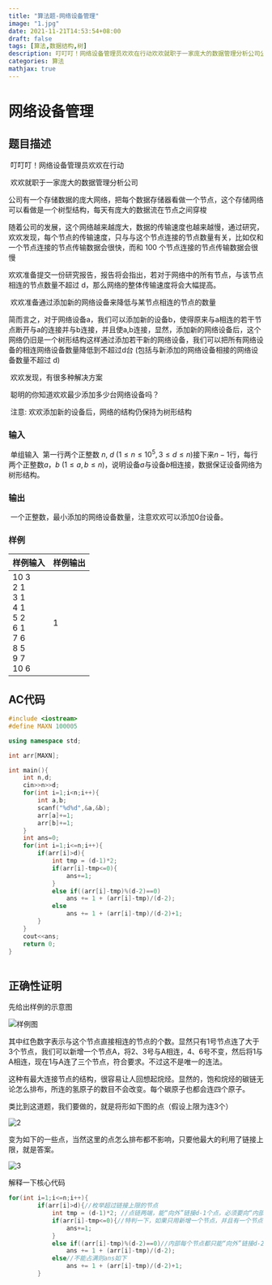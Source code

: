 ```yaml
---
title: "算法题-网络设备管理"
image: "1.jpg"
date: 2021-11-21T14:53:54+08:00
draft: false
tags: [算法,数据结构,树]
description: 叮叮叮！网络设备管理员欢欢在行动欢欢就职于一家庞大的数据管理分析公司公司有一个存储数据的庞大网络，把每个数据存储器看做一。。。
categories: 算法
mathjax: true
---
```

# 网络设备管理

## 题目描述

​	叮叮叮！网络设备管理员欢欢在行动

​	欢欢就职于一家庞大的数据管理分析公司 

​	公司有一个存储数据的庞大网络，把每个数据存储器看做一个节点，这个存储网络可以看做是一个树型结构，每天有庞大的数据流在节点之间穿梭

​	随着公司的发展，这个网络越来越庞大，数据的传输速度也越来越慢，通过研究，欢欢发现，每个节点的传输速度，只与与这个节点连接的节点数量有关，比如仅和一个节点连接的节点传输数据会很快，而和 100 个节点连接的节点传输数据会很慢

​	欢欢准备提交一份研究报告，报告将会指出，若对于网络中的所有节点，与该节点相连的节点数量不超过 d，那么网络的整体传输速度将会大幅提高。

​	欢欢准备通过添加新的网络设备来降低与某节点相连的节点的数量

​	简而言之，对于网络设备a，我们可以添加新的设备b，使得原来与a相连的若干节点断开与a的连接并与b连接，并且使a,b连接，显然，添加新的网络设备后，这个网络仍旧是一个树形结构这样通过添加若干新的网络设备，我们可以把所有网络设备的相连网络设备数量降低到不超过d台 (包括与新添加的网络设备相接的网络设备数量不超过 d)

​	欢欢发现，有很多种解决方案

​	聪明的你知道欢欢最少添加多少台网络设备吗？

​	注意: 欢欢添加新的设备后，网络的结构仍保持为树形结构



### 输入

​	单组输入
​	第一行两个正整数 $n$, $d$ $(1\le n\le 10^5,3\le d\le n)$
​	接下来$n-1$行，每行两个正整数$a$，$b$ $(1\le a, b\le n)$，说明设备$a$与设备$b$相连接，数据保证设备网络为树形结构。

### 输出

​	一个正整数，最小添加的网络设备数量，注意欢欢可以添加0台设备。

### 样例



| 样例输入                                                     | 样例输出 |
| ------------------------------------------------------------ | -------- |
| 10 3<br/>2 1<br/>3 1<br/>4 1<br/>5 2<br/>6 1<br/>7 6<br/>8 5<br/>9 7<br/>10 6 | 1        |

## AC代码

```c++
#include <iostream>
#define MAXN 100005

using namespace std;

int arr[MAXN];

int main(){
    int n,d;
    cin>>n>>d;
    for(int i=1;i<n;i++){
        int a,b;
        scanf("%d%d",&a,&b);
        arr[a]+=1;
        arr[b]+=1;
    }
    int ans=0;
    for(int i=1;i<=n;i++){
        if(arr[i]>d){
            int tmp = (d-1)*2;
            if(arr[i]-tmp<=0){
                ans+=1;
            }
            else if((arr[i]-tmp)%(d-2)==0)
                ans += 1 + (arr[i]-tmp)/(d-2); 
            else
                ans += 1 + (arr[i]-tmp)/(d-2)+1; 
        }
    }
    cout<<ans;
    return 0;
}



```

## 正确性证明

先给出样例的示意图

![样例图](算法-题目-网络设备管理/1.jpg)

其中红色数字表示与这个节点直接相连的节点的个数。显然只有1号节点连了大于3个节点，我们可以新增一个节点A，将2、3号与A相连，4、6号不变，然后将1与A相连，现在1与A连了三个节点，符合要求。不过这不是唯一的连法。



这种有最大连接节点的结构，很容易让人回想起烷烃。显然的，饱和烷烃的碳链无论怎么排布，所连的氢原子的数目不会改变。每个碳原子也都会连四个原子。



类比到这道题，我们要做的，就是将形如下图的点（假设上限为连3个）

![2](算法-题目-网络设备管理/2.jpg)

变为如下的一些点，当然这里的点怎么排布都不影响，只要他最大的利用了链接上限，就是答案。

![3](算法-题目-网络设备管理/3.jpg)

解释一下核心代码

```c++
for(int i=1;i<=n;i++){
        if(arr[i]>d){//枚举超过链接上限的节点
            int tmp = (d-1)*2; //点链两端，能“向外”链接d-1个点，必须要向“内部”链接一个点，才能构成点链，这个arr[i]-tmp得到的是还需要“向外”链接的数量。
            if(arr[i]-tmp<=0){//特判一下，如果只用新增一个节点，并且有一个节点没有占满上限
                ans+=1;
            }
            else if((arr[i]-tmp)%(d-2)==0)//内部每个节点都只能“向外”链接d-2个节点，如果能全部占满每个内部节点的上限，ans如下
                ans += 1 + (arr[i]-tmp)/(d-2); 
            else//不能占满则ans如下
                ans += 1 + (arr[i]-tmp)/(d-2)+1; 
        }
```

